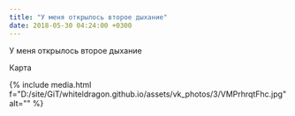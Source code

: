 ```yaml
---
title: "У меня открылось второе дыхание"
date: 2018-05-30 04:24:00 +0300
---
```


У меня открылось второе дыхание

Карта

{% include media.html f="D:/site/GiT/whiteldragon.github.io/assets/vk_photos/3/VMPrhrqtFhc.jpg" alt="" %}

